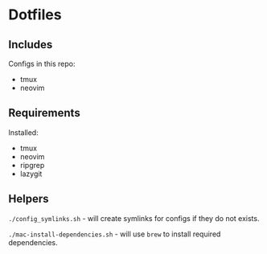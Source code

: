 # Dotfiles

## Includes
Configs in this repo:
- tmux
- neovim

## Requirements

Installed:
- tmux
- neovim
- ripgrep
- lazygit

## Helpers

`./config_symlinks.sh` - will create symlinks for configs if they do not exists.

`./mac-install-dependencies.sh` - will use `brew` to install required dependencies.

